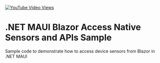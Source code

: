 [![YouTube Video Views](https://img.shields.io/youtube/views/8W1HSu2-tI0?style=social)](https://youtu.be/8W1HSu2-tI0)

# .NET MAUI Blazor Access Native Sensors and APIs Sample
Sample code to demonstrate how to access device sensors from Blazor in .NET MAUI
